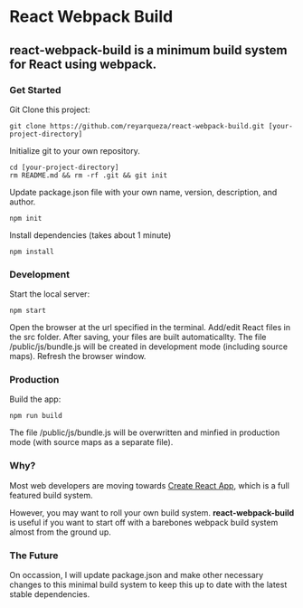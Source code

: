 # React Webpack Build

## react-webpack-build is a minimum build system for React using webpack.

### Get Started

Git Clone this project:

```
git clone https://github.com/reyarqueza/react-webpack-build.git [your-project-directory]
```

Initialize git to your own repository. 

```
cd [your-project-directory]
rm README.md && rm -rf .git && git init
```

Update package.json file with your own name, version, description, and author.

```
npm init
```

Install dependencies (takes about 1 minute)

```
npm install
```

### Development
Start the local server:

```
npm start
```

Open the browser at the url specified in the terminal. Add/edit React files in the src folder. After saving, your files are built automaticallty. The file /public/js/bundle.js will be created in development mode (including source maps). Refresh the browser window.

### Production
Build the app:

```
npm run build
```

The file /public/js/bundle.js will be overwritten and minfied in production mode (with  source maps as a separate file).

### Why?
Most web developers are moving towards [Create React App](https://github.com/facebook/create-react-app), which is a full featured build system. 

However, you may want to roll your own build system. **react-webpack-build** is useful if you want to start off with a barebones webpack build system almost from the ground up. 

### The Future
On occassion, I will update package.json and make other necessary changes to this minimal build system to keep this up to date with the latest stable dependencies.